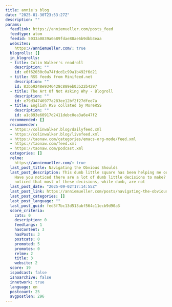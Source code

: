 ```yaml
---
title: annie's blog
date: "2025-01-30T23:53:27Z"
description: ""
params:
  feedlink: https://anniemueller.com/posts_feed
  feedtype: atom
  feedid: 5033a0839a0a89fdae88ae6b9dbb3eaa
  websites:
    https://anniemueller.com/: true
  blogrolls: []
  in_blogrolls:
  - title: Colin Walker's readroll
    description: ""
    id: e6f62030c0a74fdcd1c99a1b492f6d21
  - title: RSS feeds from Minifeed.net
    description: ""
    id: 83b59248e9346428c889eb03522b4297
  - title: The Art Of Not Asking Why - Blogroll
    description: ""
    id: e79d34746977a283ee12bf2f27dfee7a
  - title: English RSS collated by MoreRSS
    description: ""
    id: a1c893e60917d2411debc0ea3a6e47f2
  recommended: []
  recommender:
  - https://colinwalker.blog/dailyfeed.xml
  - https://colinwalker.blog/livefeed.xml
  - https://taonaw.com/categories/emacs-org-mode/feed.xml
  - https://taonaw.com/feed.xml
  - https://taonaw.com/podcast.xml
  categories: []
  relme:
    https://anniemueller.com/: true
  last_post_title: Navigating the Obvious Shoulds
  last_post_description: This dumb little square has been helping me out lately. 
    Have you noticed there are a lot of dumb little decisions to make? Have you also
    noticed that most of these decisions, while dumb, are not
  last_post_date: "2025-09-02T17:14:55Z"
  last_post_link: https://anniemueller.com/posts/navigating-the-obvious-shoulds
  last_post_categories: []
  last_post_language: ""
  last_post_guid: fed3f7bc13d513abf564c11ecb9d90a3
  score_criteria:
    cats: 0
    description: 0
    feedlangs: 1
    hasContent: 3
    hasPosts: 3
    postcats: 0
    promoted: 5
    promotes: 0
    relme: 2
    title: 3
    website: 2
  score: 19
  ispodcast: false
  isnoarchive: false
  innetwork: true
  language: en
  postcount: 25
  avgpostlen: 296
---
```

